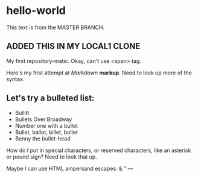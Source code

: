 # hello-world

This text is from the MASTER BRANCH.
## **ADDED THIS IN MY LOCAL1 CLONE**
My first repository-matic.
Okay, can't use &lt;span&gt; tag.


Here's my frist attempt at *Markdown* **markup**. Need to look up more of the syntax.

## Let's try a bulleted list:
- Bullitt
- Bullets Over Broadway
- Number one with a bullet
- Bullet, ballot, billet, bollet
- Benny the bullet-head

How do I put in special characters, or reserved characters, like an asterisk or pound sign? Need to look that up.

Maybe I can use HTML ampersand escapes: &amp; &quot; &mdash;
